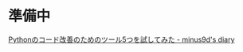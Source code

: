 # 準備中

[Pythonのコード改善のためのツール5つを試してみた \- minus9d's diary](https://minus9d.hatenablog.com/entry/2018/10/22/235604)

